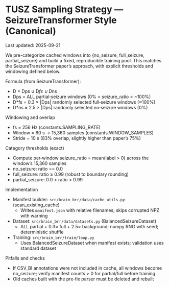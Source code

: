 # TUSZ Sampling Strategy — SeizureTransformer Style (Canonical)

Last updated: 2025-09-21

We pre-categorize cached windows into {no_seizure, full_seizure, partial_seizure} and build a fixed, reproducible training pool. This matches the SeizureTransformer paper’s approach, with explicit thresholds and windowing defined below.

Formula (from SeizureTransformer):
- D = Dps ∪ D*fs ∪ D*ns
- Dps = ALL partial‑seizure windows (0% < seizure_ratio < ~100%)
- D*fs = 0.3 × |Dps| randomly selected full‑seizure windows (≈100%)
- D*ns = 2.5 × |Dps| randomly selected no‑seizure windows (0%)

Windowing and overlap
- fs = 256 Hz (constants.SAMPLING_RATE)
- Window = 60 s → 15,360 samples (constants.WINDOW_SAMPLES)
- Stride = 10 s (83% overlap, slightly higher than paper’s 75%)

Category thresholds (exact)
- Compute per‑window seizure_ratio = mean(label > 0) across the window’s 15,360 samples
- no_seizure: ratio == 0.0
- full_seizure: ratio ≥ 0.99 (robust to boundary rounding)
- partial_seizure: 0.0 < ratio < 0.99

Implementation
- Manifest builder: `src/brain_brr/data/cache_utils.py` (scan_existing_cache)
  - Writes `manifest.json` with relative filenames; skips corrupted NPZ with warning
- Dataset: `src/brain_brr/data/datasets.py` (BalancedSeizureDataset)
  - ALL partial + 0.3× full + 2.5× background; numpy RNG with seed; deterministic shuffle
- Training: `src/brain_brr/train/loop.py`
  - Uses BalancedSeizureDataset when manifest exists; validation uses standard dataset

Pitfalls and checks
- If CSV_BI annotations were not included in cache, all windows become no_seizure; verify manifest counts > 0 for partial/full before training
- Old caches built with the pre‑fix parser must be deleted and rebuilt

